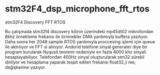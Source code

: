 # stm32F4_dsp_microphone_fft_rtos
stm32F4 Discovery FFT RTOS

Bu çalışmada stm32f4 discovery kitinin üzerindeki mp45dt02 mikrofondan 8khz örnekleme frekansı ile örmnekler 
DMA yardımıyla buffera yazılıyor. Daha sonra her 2048 sample RTOS yardımıyla proccesing işlemi için queue ile aktrılıyor ve FFT si alınıyor.
Andorid telefone sinyal generater diye bir program kurularak Nyqusit teoremi nedeniyle en fazla 4000 khz sinyali hesaplayabiliyor. Telefondan
400Hz sinyal oluşturularak stm32 sürekli dinliyor ve hesaplama yaparak tespit edilen frekansı float32_t res; değişkenine yazıyor. 
